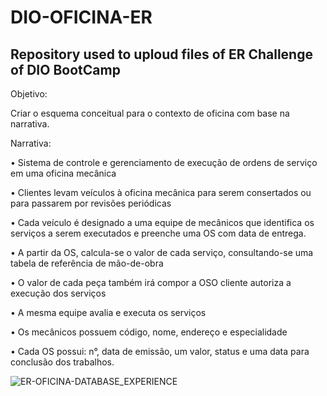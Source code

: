 # DIO-OFICINA-ER
Repository used to uploud files of ER Challenge of DIO BootCamp
-------------
Objetivo:

Criar o esquema conceitual para o contexto de oficina com base na narrativa.

Narrativa:

•	Sistema de controle e gerenciamento de execução de ordens de serviço em uma oficina mecânica

•	Clientes levam veículos à oficina mecânica para serem consertados ou para passarem por revisões  periódicas

•	Cada veículo é designado a uma equipe de mecânicos que identifica os serviços a serem executados e preenche uma OS com data de entrega.

•	A partir da OS, calcula-se o valor de cada serviço, consultando-se uma tabela de referência de mão-de-obra

•	O valor de cada peça também irá compor a OSO cliente autoriza a execução dos serviços

•	A mesma equipe avalia e executa os serviços

•	Os mecânicos possuem código, nome, endereço e especialidade

•	Cada OS possui: n°, data de emissão, um valor, status e uma data para conclusão dos trabalhos.

![ER-OFICINA-DATABASE_EXPERIENCE](https://user-images.githubusercontent.com/62629276/191869210-5d2d3cd3-e87b-4c08-a8f2-b309d0313300.png)
